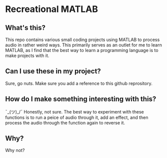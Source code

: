 # Recreational MATLAB

## What's this?
This repo contains various small coding projects using MATLAB to process audio in rather weird ways. This primarily serves as an outlet for me to learn MATLAB, as I find that the best way to learn a programming language is to make projects with it. 

## Can I use these in my project?
Sure, go nuts. Make sure you add a reference to this github reprository. 

## How do I make something interesting with this?
¯\_(ツ)_/¯
Honestly, not sure. The best way to experiment with these functions is to run a peice of audio through it, add an effect, and then process the audio through the function again to reverse it. 

## Why?
Why not?
